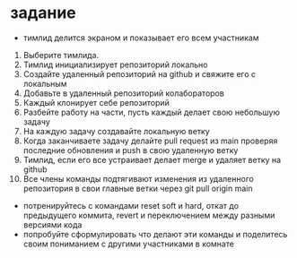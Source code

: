 # задание

- тимлид делится экраном и показывает его всем участникам

1. Выберите тимлида.
2. Тимлид инициализирует репозиторий локально
3. Создайте удаленный репозиторий на github и свяжите его с локальным
4. Добавьте в удаленный репозиторий колабораторов
5. Каждый клонирует себе репозиторий
6. Разбейте работу на части, пусть каждый делает свою небольшую задачу
7. На каждую задачу создавайте локальную ветку
8. Когда заканчиваете задачу делайте pull request из main проверяя последние обновления и push в свою удаленную ветку
9. Тимлид, если его все устраивает делает merge и удаляет ветку на github
10. Все члены команды подтягивают изменения из удаленного репозитория в свои главные ветки через git pull origin main

* потренируйтесь с командами reset soft и hard, откат до предыдущего коммита, revert и переключением между разными версиями кода
* попробуйте сформулировать что делают эти команды и поделитесь своим пониманием с другими участниками в комнате
